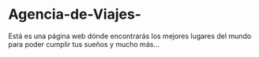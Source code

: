 # Agencia-de-Viajes-
Está es una página web dónde encontrarás los mejores lugares del mundo para poder cumplir tus sueños y mucho más…
